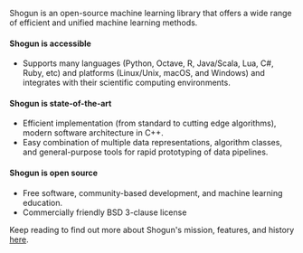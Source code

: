 Shogun is an open-source machine learning library that offers a wide range of efficient and unified machine learning methods.

#### Shogun is accessible

* Supports many languages (Python, Octave, R, Java/Scala, Lua, C#, Ruby, etc) and platforms (Linux/Unix, macOS, and Windows) and integrates with their scientific computing environments.

#### Shogun is state-of-the-art

* Efficient implementation (from standard to cutting edge algorithms), modern software architecture in C++.
* Easy combination of multiple data representations, algorithm classes, and general-purpose tools for rapid prototyping of data pipelines.

#### Shogun is open source

* Free software, community-based development, and machine learning education.
* Commercially friendly BSD 3-clause license

Keep reading to find out more about Shogun's mission, features, and history [here](http://shogun.ml/mission).
